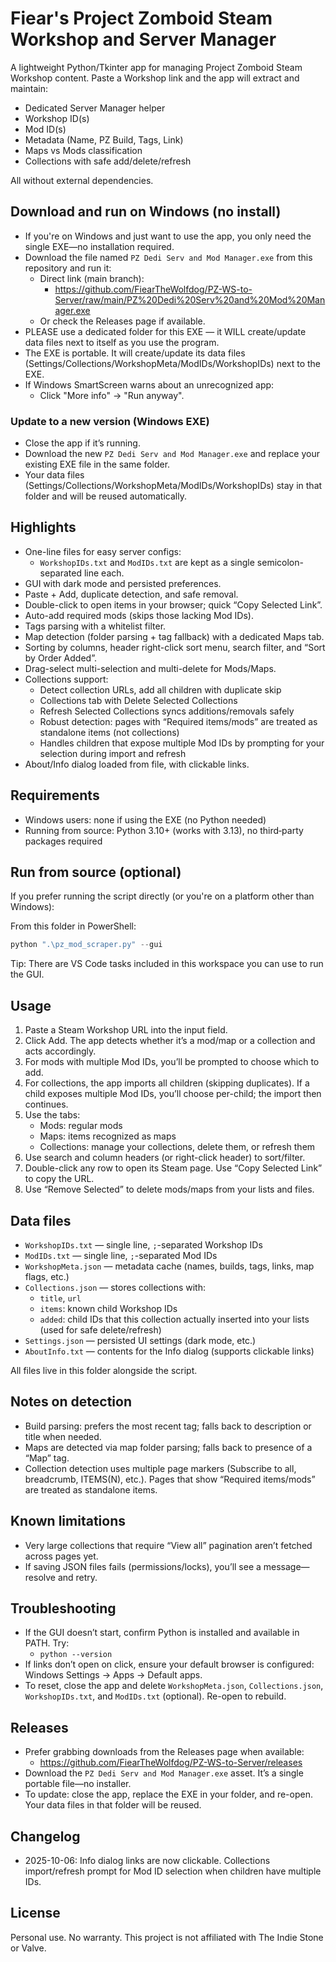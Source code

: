 # Fiear's Project Zomboid Steam Workshop and Server Manager

A lightweight Python/Tkinter app for managing Project Zomboid Steam Workshop content. Paste a Workshop link and the app will extract and maintain:

- Dedicated Server Manager helper
- Workshop ID(s)
- Mod ID(s)
- Metadata (Name, PZ Build, Tags, Link)
- Maps vs Mods classification
- Collections with safe add/delete/refresh

All without external dependencies.

## Download and run on Windows (no install)

- If you're on Windows and just want to use the app, you only need the single EXE—no installation required.
- Download the file named `PZ Dedi Serv and Mod Manager.exe` from this repository and run it:
	- Direct link (main branch):
		- https://github.com/FiearTheWolfdog/PZ-WS-to-Server/raw/main/PZ%20Dedi%20Serv%20and%20Mod%20Manager.exe
	- Or check the Releases page if available.
- PLEASE use a dedicated folder for this EXE — it WILL create/update data files next to itself as you use the program.
- The EXE is portable. It will create/update its data files (Settings/Collections/WorkshopMeta/ModIDs/WorkshopIDs) next to the EXE.
- If Windows SmartScreen warns about an unrecognized app:
	- Click "More info" → "Run anyway".

### Update to a new version (Windows EXE)

- Close the app if it’s running.
- Download the new `PZ Dedi Serv and Mod Manager.exe` and replace your existing EXE file in the same folder.
- Your data files (Settings/Collections/WorkshopMeta/ModIDs/WorkshopIDs) stay in that folder and will be reused automatically.

## Highlights

- One-line files for easy server configs:
	- `WorkshopIDs.txt` and `ModIDs.txt` are kept as a single semicolon-separated line each.
- GUI with dark mode and persisted preferences.
- Paste + Add, duplicate detection, and safe removal.
- Double-click to open items in your browser; quick “Copy Selected Link”.
- Auto-add required mods (skips those lacking Mod IDs).
- Tags parsing with a whitelist filter.
- Map detection (folder parsing + tag fallback) with a dedicated Maps tab.
- Sorting by columns, header right-click sort menu, search filter, and “Sort by Order Added”.
- Drag-select multi-selection and multi-delete for Mods/Maps.
- Collections support:
	- Detect collection URLs, add all children with duplicate skip
	- Collections tab with Delete Selected Collections
	- Refresh Selected Collections syncs additions/removals safely
	- Robust detection: pages with “Required items/mods” are treated as standalone items (not collections)
	- Handles children that expose multiple Mod IDs by prompting for your selection during import and refresh
- About/Info dialog loaded from file, with clickable links.

## Requirements

- Windows users: none if using the EXE (no Python needed)
- Running from source: Python 3.10+ (works with 3.13), no third‑party packages required

## Run from source (optional)

If you prefer running the script directly (or you're on a platform other than Windows):

From this folder in PowerShell:

```powershell
python ".\pz_mod_scraper.py" --gui
```

Tip: There are VS Code tasks included in this workspace you can use to run the GUI.

## Usage

1. Paste a Steam Workshop URL into the input field.
2. Click Add. The app detects whether it’s a mod/map or a collection and acts accordingly.
3. For mods with multiple Mod IDs, you’ll be prompted to choose which to add.
4. For collections, the app imports all children (skipping duplicates). If a child exposes multiple Mod IDs, you’ll choose per-child; the import then continues.
5. Use the tabs:
	 - Mods: regular mods
	 - Maps: items recognized as maps
	 - Collections: manage your collections, delete them, or refresh them
6. Use search and column headers (or right-click header) to sort/filter.
7. Double-click any row to open its Steam page. Use “Copy Selected Link” to copy the URL.
8. Use “Remove Selected” to delete mods/maps from your lists and files.

## Data files

- `WorkshopIDs.txt` — single line, `;`-separated Workshop IDs
- `ModIDs.txt` — single line, `;`-separated Mod IDs
- `WorkshopMeta.json` — metadata cache (names, builds, tags, links, map flags, etc.)
- `Collections.json` — stores collections with:
	- `title`, `url`
	- `items`: known child Workshop IDs
	- `added`: child IDs that this collection actually inserted into your lists (used for safe delete/refresh)
- `Settings.json` — persisted UI settings (dark mode, etc.)
- `AboutInfo.txt` — contents for the Info dialog (supports clickable links)

All files live in this folder alongside the script.

## Notes on detection

- Build parsing: prefers the most recent tag; falls back to description or title when needed.
- Maps are detected via map folder parsing; falls back to presence of a “Map” tag.
- Collection detection uses multiple page markers (Subscribe to all, breadcrumb, ITEMS(N), etc.). Pages that show “Required items/mods” are treated as standalone items.

## Known limitations

- Very large collections that require “View all” pagination aren’t fetched across pages yet.
- If saving JSON files fails (permissions/locks), you’ll see a message—resolve and retry.

## Troubleshooting

- If the GUI doesn’t start, confirm Python is installed and available in PATH. Try:
	- `python --version`
- If links don’t open on click, ensure your default browser is configured: Windows Settings → Apps → Default apps.
- To reset, close the app and delete `WorkshopMeta.json`, `Collections.json`, `WorkshopIDs.txt`, and `ModIDs.txt` (optional). Re-open to rebuild.

## Releases

- Prefer grabbing downloads from the Releases page when available:
	- https://github.com/FiearTheWolfdog/PZ-WS-to-Server/releases
- Download the `PZ Dedi Serv and Mod Manager.exe` asset. It’s a single portable file—no installer.
- To update: close the app, replace the EXE in your folder, and re-open. Your data files in that folder will be reused.

## Changelog

- 2025-10-06: Info dialog links are now clickable. Collections import/refresh prompt for Mod ID selection when children have multiple IDs.

## License

Personal use. No warranty. This project is not affiliated with The Indie Stone or Valve.
